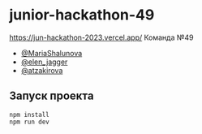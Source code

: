# junior-hackathon-49
https://jun-hackathon-2023.vercel.app/
Команда №49
* [@MariaShalunova](https://t.me/MariaShalunova)
* [@elen_jagger](https://t.me/elen_jagger)
* [@atzakirova](https://t.me/atzakirova)

## Запуск проекта
```
npm install
npm run dev
```
